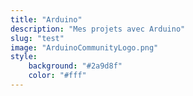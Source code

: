 ```yaml
---
title: "Arduino"
description: "Mes projets avec Arduino"
slug: "test"
image: "ArduinoCommunityLogo.png"
style:
    background: "#2a9d8f"
    color: "#fff"
---
```

